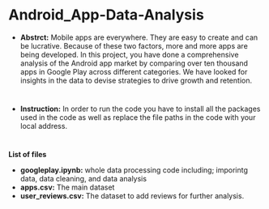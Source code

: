 # Android_App-Data-Analysis
* **Abstrct:**
Mobile apps are everywhere. They are easy to create and can be lucrative. Because of these two factors, more and more apps are being developed. In this project, you have done a comprehensive analysis of the Android app market by comparing over ten thousand apps in Google Play across different categories. We have looked for insights in the data to devise strategies to drive growth and retention.
#
* **Instruction:**
In order to run the code you have to install all the packages used in the code as well as replace the file paths in the code with your local address.
#
**List of files**
* **googleplay.ipynb:** whole data processing code including; imporintg data, data cleaning, and data analysis
* **apps.csv:** The main dataset
* **user_reviews.csv:** The dataset to add reviews for further analysis.

